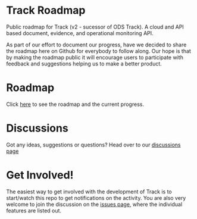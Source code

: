 # Track Roadmap
Public roadmap for Track (v2 - sucessor of ODS Track).  A cloud and API based document, evidence, and operational monitoring API.  

As part of our effort to document our progress, have we decided to share the roadmap here on Github for everybody to follow along.
Our hope is that by making the roadmap public it will encourage users to participate with feedback and suggestions helping us to make a better product.

# Roadmap
Click [here](https://github.com/procedural-build/track-roadmap/projects/1) to see the roadmap and the current progress.

# Discussions
Got any ideas, suggestions or questions? Head over to our [discussions page](https://github.com/procedural-build/track-roadmap/discussions)

# Get Involved!
The easiest way to get involved with the development of Track is to start/watch this repo to get notifications on the activity. You are also very welcome to join the discussion on the [issues page](https://github.com/procedural-build/track-roadmap/issues), where the individual features are listed out.
